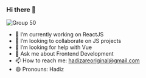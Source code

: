 ### Hi there 👋

![Group 50](https://user-images.githubusercontent.com/60828165/149598438-b245fe45-fff7-4c0d-8153-99f4e87b649c.png)

- 🔭 I’m currently working on ReactJS
- 👯 I’m looking to collaborate on JS projects
- 🤔 I’m looking for help with Vue
- 💬 Ask me about Frontend Development
- 📫 How to reach me: hadizareoriginal@gmail.com
- 😄 Pronouns: Hadiz
